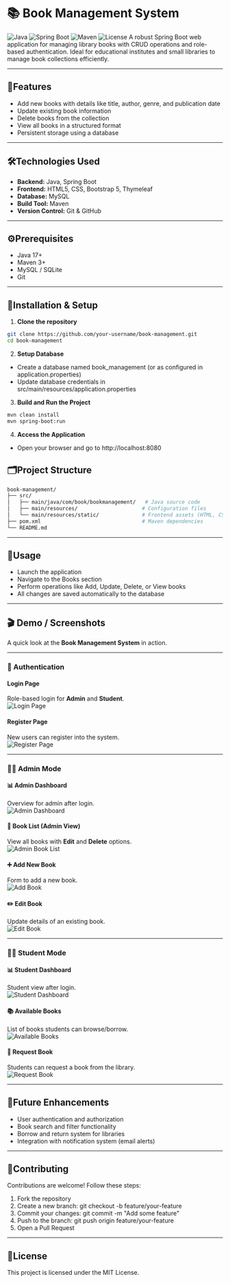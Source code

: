 # 📚 Book Management System
![Java](https://img.shields.io/badge/Java-17-blue.svg)
![Spring Boot](https://img.shields.io/badge/Spring%20Boot-3.0-brightgreen.svg)
![Maven](https://img.shields.io/badge/Build-Maven-orange.svg)
![License](https://img.shields.io/badge/License-MIT-green.svg)
A robust Spring Boot web application for managing library books with CRUD operations and role-based authentication. Ideal for educational institutes and small libraries to manage book collections efficiently.

---

## 🌟Features
- Add new books with details like title, author, genre, and publication date
- Update existing book information
- Delete books from the collection
- View all books in a structured format
- Persistent storage using a database

---

## 🛠Technologies Used
- **Backend:** Java, Spring Boot
- **Frontend:** HTML5, CSS, Bootstrap 5, Thymeleaf
- **Database:** MySQL
- **Build Tool:** Maven
- **Version Control:** Git & GitHub

---

## ⚙️Prerequisites
- Java 17+
- Maven 3+
- MySQL / SQLite
- Git

---

## 🚀Installation & Setup

1. **Clone the repository**
```bash
git clone https://github.com/your-username/book-management.git
cd book-management
```
2. **Setup Database**
- Create a database named book_management (or as configured in application.properties)
- Update database credentials in src/main/resources/application.properties

3. **Build and Run the Project**
```bash
mvn clean install
mvn spring-boot:run
```

4. **Access the Application**
- Open your browser and go to http://localhost:8080

## 🗂Project Structure
```bash
book-management/
├── src/
│   ├── main/java/com/book/bookmanagement/   # Java source code
│   ├── main/resources/                     # Configuration files
│   └── main/resources/static/              # Frontend assets (HTML, CSS, JS)
├── pom.xml                                 # Maven dependencies
└── README.md
```
---

## 📄Usage
- Launch the application
- Navigate to the Books section
- Perform operations like Add, Update, Delete, or View books
- All changes are saved automatically to the database

---

## 🎬 Demo / Screenshots

A quick look at the **Book Management System** in action.

---

### 🔐 Authentication

#### Login Page
Role-based login for **Admin** and **Student**.  
![Login Page](screenshots/login%20page.jpg)

#### Register Page
New users can register into the system.  
![Register Page](screenshots/Register%20page.jpg)

---

### 👩‍💻 Admin Mode

#### 📊 Admin Dashboard
Overview for admin after login.  
![Admin Dashboard](screenshots/admin%20dashboard.jpg)

#### 📖 Book List (Admin View)
View all books with **Edit** and **Delete** options.  
![Admin Book List](screenshots/admin%20book%20list.jpg)

#### ➕ Add New Book
Form to add a new book.  
![Add Book](screenshots/add%20new%20book.jpg)

#### ✏️ Edit Book
Update details of an existing book.  
![Edit Book](screenshots/edit%20book.jpg)

---

### 👩‍🎓 Student Mode

#### 📊 Student Dashboard
Student view after login.  
![Student Dashboard](screenshots/student%20dashboard.jpg)

#### 📚 Available Books
List of books students can browse/borrow.  
![Available Books](screenshots/available%20book%20list.jpg)

#### 📖 Request Book
Students can request a book from the library.  
![Request Book](screenshots/student%20request%20book.jpg)

---

## 🚀Future Enhancements
- User authentication and authorization
- Book search and filter functionality
- Borrow and return system for libraries
- Integration with notification system (email alerts)
---

## 🤝Contributing
Contributions are welcome! Follow these steps:
1. Fork the repository
2. Create a new branch: git checkout -b feature/your-feature
3. Commit your changes: git commit -m "Add some feature"
4. Push to the branch: git push origin feature/your-feature
5. Open a Pull Request
---

## 📄License
This project is licensed under the MIT License.


